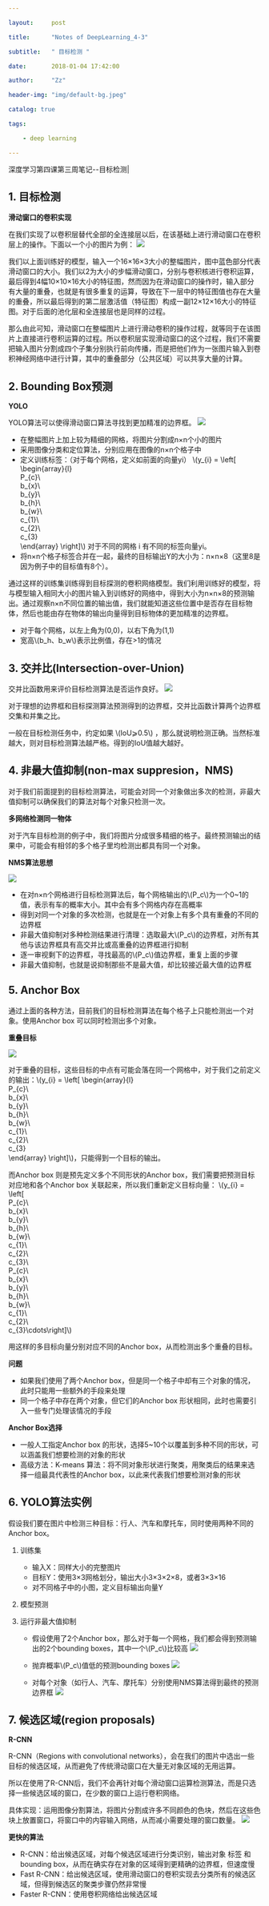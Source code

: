 ```yaml
---

layout:     post

title:      "Notes of DeepLearning_4-3"

subtitle:   " 目标检测 "

date:       2018-01-04 17:42:00

author:     "Zz"

header-img: "img/default-bg.jpeg"

catalog: true

tags:

    - deep learning

---
```


深度学习第四课第三周笔记--目标检测|

## 1. 目标检测

**滑动窗口的卷积实现**

在我们实现了以卷积层替代全部的全连接层以后，在该基础上进行滑动窗口在卷积层上的操作。下面以一个小的图片为例：
![](/img/post/20180104-01.png)

我们以上面训练好的模型，输入一个16×16×3大小的整幅图片，图中蓝色部分代表滑动窗口的大小。我们以2为大小的步幅滑动窗口，分别与卷积核进行卷积运算，最后得到4幅10×10×16大小的特征图，然而因为在滑动窗口的操作时，输入部分有大量的重叠，也就是有很多重复的运算，导致在下一层中的特征图值也存在大量的重叠，所以最后得到的第二层激活值（特征图）构成一副12×12×16大小的特征图。对于后面的池化层和全连接层也是同样的过程。

那么由此可知，滑动窗口在整幅图片上进行滑动卷积的操作过程，就等同于在该图片上直接进行卷积运算的过程。所以卷积层实现滑动窗口的这个过程，我们不需要把输入图片分割成四个子集分别执行前向传播，而是把他们作为一张图片输入到卷积神经网络中进行计算，其中的重叠部分（公共区域）可以共享大量的计算。

## 2. Bounding Box预测

**YOLO**

YOLO算法可以使得滑动窗口算法寻找到更加精准的边界框。
![](/img/post/20180104-02.png)

- 在整幅图片上加上较为精细的网格，将图片分割成n×n个小的图片
- 采用图像分类和定位算法，分别应用在图像的n×n个格子中
- 定义训练标签：（对于每个网格，定义如前面的向量yi） 
  \\(y_{i} = \left[ \begin{array}{l}  
P_{c}\  
b_{x}\  
b_{y}\  
b_{h}\  
b_{w}\  
c_{1}\  
c_{2}\  
c_{3}  
\end{array} \right]\\) 
  对于不同的网格 i 有不同的标签向量yi。
- 将n×n个格子标签合并在一起，最终的目标输出Y的大小为：n×n×8（这里8是因为例子中的目标值有8个）。

通过这样的训练集训练得到目标探测的卷积网络模型。我们利用训练好的模型，将与模型输入相同大小的图片输入到训练好的网络中，得到大小为n×n×8的预测输出。通过观察n×n不同位置的输出值，我们就能知道这些位置中是否存在目标物体，然后也能由存在物体的输出向量得到目标物体的更加精准的边界框。

- 对于每个网格，以左上角为(0,0)，以右下角为(1,1)
- 宽高\\(b_h、b_w\\)表示比例值，存在>1的情况

## 3. 交并比(Intersection-over-Union)

交并比函数用来评价目标检测算法是否运作良好。
![](/img/post/20180104-03.png)

对于理想的边界框和目标探测算法预测得到的边界框，交并比函数计算两个边界框交集和并集之比。

一般在目标检测任务中，约定如果 \\(IoU⩾0.5\\) ，那么就说明检测正确。当然标准越大，则对目标检测算法越严格。得到的IoU值越大越好。

## 4. 非最大值抑制(non-max suppresion，NMS)

对于我们前面提到的目标检测算法，可能会对同一个对象做出多次的检测，非最大值抑制可以确保我们的算法对每个对象只检测一次。

**多网络检测同一物体**

对于汽车目标检测的例子中，我们将图片分成很多精细的格子。最终预测输出的结果中，可能会有相邻的多个格子里均检测出都具有同一个对象。

**NMS算法思想**

![](/img/post/20180104-04.png)

- 在对n×n个网格进行目标检测算法后，每个网格输出的\\(P_c\\)为一个0~1的值，表示有车的概率大小。其中会有多个网格内存在高概率
- 得到对同一个对象的多次检测，也就是在一个对象上有多个具有重叠的不同的边界框
- 非最大值抑制对多种检测结果进行清理：选取最大\\(P_c\\)的边界框，对所有其他与该边界框具有高交并比或高重叠的边界框进行抑制
- 逐一审视剩下的边界框，寻找最高的\\(P_c\\)值边界框，重复上面的步骤
- 非最大值抑制，也就是说抑制那些不是最大值，却比较接近最大值的边界框

## 5. Anchor Box

通过上面的各种方法，目前我们的目标检测算法在每个格子上只能检测出一个对象。使用Anchor box 可以同时检测出多个对象。

**重叠目标**

![](/img/post/20180104-05.png)

对于重叠的目标，这些目标的中点有可能会落在同一个网格中，对于我们之前定义的输出：\\(y_{i} = \left[ \begin{array}{l}  
P_{c}\  
b_{x}\  
b_{y}\  
b_{h}\  
b_{w}\  
c_{1}\  
c_{2}\  
c_{3}  
\end{array} \right]\\)，只能得到一个目标的输出。

而Anchor box 则是预先定义多个不同形状的Anchor box，我们需要把预测目标对应地和各个Anchor box 关联起来，所以我们重新定义目标向量： 
\\(y_{i} = \left[  
P_{c}\  
b_{x}\  
b_{y}\  
b_{h}\  
b_{w}\  
c_{1}\  
c_{2}\  
c_{3}\  
P_{c}\  
b_{x}\  
b_{y}\  
b_{h}\  
b_{w}\  
c_{1}\  
c_{2}\  
c_{3}\cdots\right]\\)


用这样的多目标向量分别对应不同的Anchor box，从而检测出多个重叠的目标。

**问题**

- 如果我们使用了两个Anchor box，但是同一个格子中却有三个对象的情况，此时只能用一些额外的手段来处理
- 同一个格子中存在两个对象，但它们的Anchor box 形状相同，此时也需要引入一些专门处理该情况的手段

**Anchor Box选择**

- 一般人工指定Anchor box 的形状，选择5~10个以覆盖到多种不同的形状，可以涵盖我们想要检测的对象的形状
- 高级方法：K-means 算法：将不同对象形状进行聚类，用聚类后的结果来选择一组最具代表性的Anchor box，以此来代表我们想要检测对象的形状

## 6. YOLO算法实例

假设我们要在图片中检测三种目标：行人、汽车和摩托车，同时使用两种不同的Anchor box。

1. 训练集

    - 输入X：同样大小的完整图片
    - 目标Y：使用3×3网格划分，输出大小3×3×2×8，或者3×3×16
    - 对不同格子中的小图，定义目标输出向量Y
2. 模型预测
3. 运行非最大值抑制
    - 假设使用了2个Anchor box，那么对于每一个网格，我们都会得到预测输出的2个bounding boxes，其中一个\\(P_c\\)比较高 
    ![](/img/post/20180104-06.png)

    - 抛弃概率\\(P_c\\)值低的预测bounding boxes
    ![](/img/post/20180104-07.png)

    - 对每个对象（如行人、汽车、摩托车）分别使用NMS算法得到最终的预测边界框
    ![](/img/post/20180104-08.png)

## 7. 候选区域(region proposals)

**R-CNN**

R-CNN（Regions with convolutional networks），会在我们的图片中选出一些目标的候选区域，从而避免了传统滑动窗口在大量无对象区域的无用运算。

所以在使用了R-CNN后，我们不会再针对每个滑动窗口运算检测算法，而是只选择一些候选区域的窗口，在少数的窗口上运行卷积网络。

具体实现：运用图像分割算法，将图片分割成许多不同颜色的色块，然后在这些色块上放置窗口，将窗口中的内容输入网络，从而减小需要处理的窗口数量。
![](/img/post/20180104-09.png)

**更快的算法**

- R-CNN：给出候选区域，对每个候选区域进行分类识别，输出对象 标签 和 bounding box，从而在确实存在对象的区域得到更精确的边界框，但速度慢
- Fast R-CNN：给出候选区域，使用滑动窗口的卷积实现去分类所有的候选区域，但得到候选区的聚类步骤仍然非常慢
- Faster R-CNN：使用卷积网络给出候选区域
